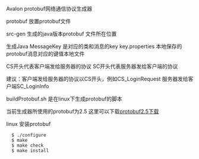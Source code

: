 Avalon protobuf网络通信协议生成器

protobuf 放置protobuf文件

src-gen 生成的java版本protobuf 文件所在位置

生成Java
MessageKey 是对应的类和消息的key
key.properties 本地保存的protobuf消息对应的键值本地文件

CS开头代表客户端发给服务器的协议 
SC开头代表服务器发给客户端的协议 

建议：客户端发给服务器的协议以CS开头，例如CS_LoginRequest
     服务器发给客户端SC_LoginInfo

buildProtobuf.sh 是在linux下生成protobuf的脚本

当前生成器所使用的protobuf为2.5 这里可以下载[protobuf2.5下载](https://github.com/google/protobuf/tree/v2.5.0)

linux 安装protobuf


```
  $ ./configure
  $ make
  $ make check
  $ make install
```